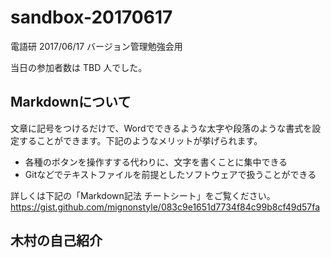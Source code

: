# sandbox-20170617
電語研 2017/06/17 バージョン管理勉強会用

当日の参加者数は TBD 人でした。

## Markdownについて

文章に記号をつけるだけで、Wordでできるような太字や段落のような書式を設定することができます。下記のようなメリットが挙げられます。

- 各種のボタンを操作すする代わりに、文字を書くことに集中できる
- Gitなどでテキストファイルを前提としたソフトウェアで扱うことができる

詳しくは下記の「Markdown記法 チートシート」をご覧ください。
https://gist.github.com/mignonstyle/083c9e1651d7734f84c99b8cf49d57fa

## 木村の自己紹介
